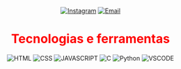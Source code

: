 

<div align="center">

[![Instagram](https://img.shields.io/badge/Instagram-7F00FF?style=for-the-badge&logo=instagram&logoColor=white)](https://www.instagram.com/alirankkjk/)
[![Email](https://img.shields.io/badge/Gmail-7F00FF?style=for-the-badge&logo=gmail&logoColor=white)](mailto:antoniojoaquim267@gmail.com)

<div align="center">
  
<h1><font color="red">Tecnologias e ferramentas</font></h1>

<img alt="HTML" src="https://img.shields.io/badge/HTML5-7F00FF?style=for-the-badge&logo=html5&logoColor=white"/>
<img alt="CSS" src="https://img.shields.io/badge/CSS3-7F00FF?style=for-the-badge&logo=css3&logoColor=white"/>
<img alt="JAVASCRIPT" src="https://img.shields.io/badge/JavaScript-7F00FF?style=for-the-badge&logo=javascript&logoColor=white"/>
<img alt="C" src="https://img.shields.io/badge/C-7F00FF?style=for-the-badge&logo=c&logoColor=white"/>
<img alt="Python" src="https://img.shields.io/badge/python-7F00FF?style=for-the-badge&logo=python&logoColor=white"/>
<img alt="VSCODE" src="https://img.shields.io/badge/VSCode-7F00FF?style=for-the-badge&logo=visual%20studio%20code&logoColor=white"/>  
  
